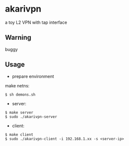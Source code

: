 # akarivpn

a toy L2 VPN with tap interface

## Warning
buggy

## Usage
- prepare environment

make netns:
```
$ sh demons.sh
```

- server:
```
$ make server
$ sudo ./akarivpn-server
```

- client:
```
$ make client
$ sudo ./akarivpn-client -i 192.168.1.xx -s <server-ip>
```
